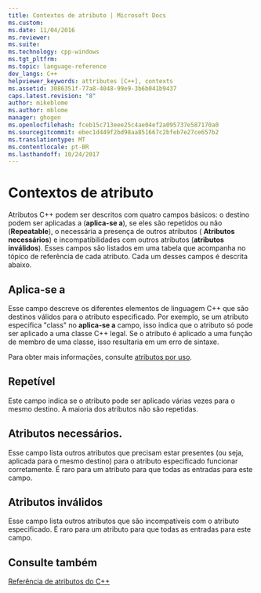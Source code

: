 ```yaml
---
title: Contextos de atributo | Microsoft Docs
ms.custom: 
ms.date: 11/04/2016
ms.reviewer: 
ms.suite: 
ms.technology: cpp-windows
ms.tgt_pltfrm: 
ms.topic: language-reference
dev_langs: C++
helpviewer_keywords: attributes [C++], contexts
ms.assetid: 3086351f-77a8-4048-99e9-3b6b041b9437
caps.latest.revision: "8"
author: mikeblome
ms.author: mblome
manager: ghogen
ms.openlocfilehash: fceb15c713eee25c4ae04ef2a095737e587170a0
ms.sourcegitcommit: ebec1d449f2bd98aa851667c2bfeb7e27ce657b2
ms.translationtype: MT
ms.contentlocale: pt-BR
ms.lasthandoff: 10/24/2017
---
```

# <a name="attribute-contexts"></a>Contextos de atributo
Atributos C++ podem ser descritos com quatro campos básicos: o destino podem ser aplicadas a (**aplica-se a**), se eles são repetidos ou não (**Repeatable**), o necessária a presença de outros atributos ( **Atributos necessários**) e incompatibilidades com outros atributos (**atributos inválidos**). Esses campos são listados em uma tabela que acompanha no tópico de referência de cada atributo. Cada um desses campos é descrita abaixo.  
  
## <a name="applies-to"></a>Aplica-se a  
 Esse campo descreve os diferentes elementos de linguagem C++ que são destinos válidos para o atributo especificado. Por exemplo, se um atributo especifica "class" no **aplica-se a** campo, isso indica que o atributo só pode ser aplicado a uma classe C++ legal. Se o atributo é aplicado a uma função de membro de uma classe, isso resultaria em um erro de sintaxe.  
  
 Para obter mais informações, consulte [atributos por uso](../windows/attributes-by-usage.md).  
  
## <a name="repeatable"></a>Repetível  
 Este campo indica se o atributo pode ser aplicado várias vezes para o mesmo destino. A maioria dos atributos não são repetidas.  
  
## <a name="required-attributes"></a>Atributos necessários.  
 Esse campo lista outros atributos que precisam estar presentes (ou seja, aplicada para o mesmo destino) para o atributo especificado funcionar corretamente. É raro para um atributo para que todas as entradas para este campo.  
  
## <a name="invalid-attributes"></a>Atributos inválidos  
 Esse campo lista outros atributos que são incompatíveis com o atributo especificado. É raro para um atributo para que todas as entradas para este campo.  
  
## <a name="see-also"></a>Consulte também  
 [Referência de atributos do C++](../windows/cpp-attributes-reference.md)